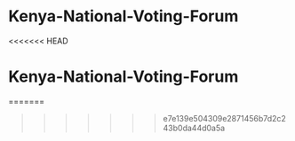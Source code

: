 # Kenya-National-Voting-Forum
<<<<<<< HEAD
# Kenya-National-Voting-Forum
=======
>>>>>>> e7e139e504309e2871456b7d2c243b0da44d0a5a

